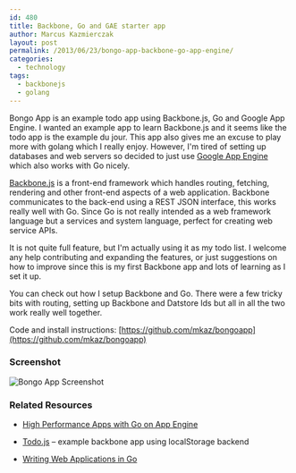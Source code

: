 ```yaml
---
id: 480
title: Backbone, Go and GAE starter app
author: Marcus Kazmierczak
layout: post
permalink: /2013/06/23/bongo-app-backbone-go-app-engine/
categories:
  - technology
tags:
  - backbonejs
  - golang
---
```

Bongo App is an example todo app using Backbone.js, Go and Google App Engine. I wanted an example app to learn Backbone.js and it seems like the todo app is the example du jour. This app also gives me an excuse to play more with golang which I really enjoy. However, I'm tired of setting up databases and web servers so decided to just use [Google App Engine][1] which also works with Go nicely.

[Backbone.js][2] is a front-end framework which handles routing, fetching, rendering and other front-end aspects of a web application. Backbone communicates to the back-end using a REST JSON interface, this works really well with Go. Since Go is not really intended as a web framework language but a services and system language, perfect for creating web service APIs.

It is not quite full feature, but I'm actually using it as my todo list. I welcome any help contributing and expanding the features, or just suggestions on how to improve since this is my first Backbone app and lots of learning as I set it up.

You can check out how I setup Backbone and Go. There were a few tricky bits with routing, setting up Backbone and Datstore Ids but all in all the two work really well together.

Code and install instructions: [https://github.com/mkaz/bongoapp](https://github.com/mkaz/bongoapp)

### Screenshot

![Bongo App Screenshot][3]

### Related Resources

  * [High Performance Apps with Go on App Engine][4]

  * [Todo.js][5] &#8211; example backbone app using localStorage backend

  * [Writing Web Applications in Go][6]

 [1]: http://appengine.google.com/
 [2]: http://backbonejs.org/
 [3]: https://raw.github.com/mkaz/bongoapp/master/static/bongo-screenshot.png
 [4]: https://www.youtube.com/watch?v=fc25ihfXhbg
 [5]: http://backbonejs.org/docs/todos.html
 [6]: http://golang.org/doc/articles/wiki/
